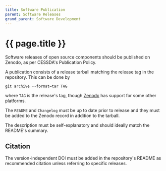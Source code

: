 ```yaml
---
title: Software Publication
parent: Software Releases
grand_parent: Software Development
---
```


# {{ page.title }}

Software releases of open source components should be published on Zenodo, as per CESSDA's Publication Policy.

A publication consists of a release tarball matching the release tag in the repository.
This can be done by

```shell
git archive --format=tar TAG
```

where `TAG` is the release's tag, though [Zenodo](https://guides.github.com/activities/citable-code/) has support for some other platforms.

The `README` and `Changelog` must be up to date prior to release
and they must be added to the Zenodo record in addition to the tarball.

The description must be self-explanatory and should ideally match the README's summary.

## Citation

The version-independent DOI must be added in the repository's README as recommended citation unless referring to specific releases.
